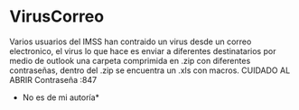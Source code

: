 # VirusCorreo 
Varios usuarios del IMSS han contraido un virus  desde un correo electronico, el virus lo que hace es enviar a diferentes destinatarios  por medio de outlook una carpeta comprimida en .zip con diferentes contraseñas, dentro del .zip se encuentra un .xls con macros. 
 CUIDADO AL ABRIR
 Contraseña :847 
 
 
 * No es de mi autoría*
